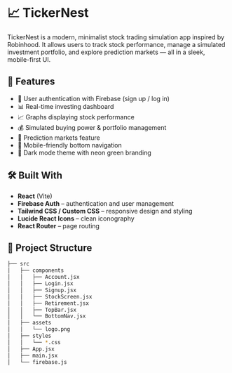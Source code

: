 # 📈 TickerNest

TickerNest is a modern, minimalist stock trading simulation app inspired by Robinhood. It allows users to track stock performance, manage a simulated investment portfolio, and explore prediction markets — all in a sleek, mobile-first UI.


## 🚀 Features

- 🔐 User authentication with Firebase (sign up / log in)
- 📊 Real-time investing dashboard
- 📈 Graphs displaying stock performance
- 💰 Simulated buying power & portfolio management
- 🧠 Prediction markets feature
- 📱 Mobile-friendly bottom navigation
- 🌙 Dark mode theme with neon green branding

## 🛠️ Built With

- **React** (Vite)
- **Firebase Auth** – authentication and user management
- **Tailwind CSS / Custom CSS** – responsive design and styling
- **Lucide React Icons** – clean iconography
- **React Router** – page routing

## 📂 Project Structure

```bash
├── src
│   ├── components
│   │   ├── Account.jsx
│   │   ├── Login.jsx
│   │   ├── Signup.jsx
│   │   ├── StockScreen.jsx
│   │   ├── Retirement.jsx
│   │   ├── TopBar.jsx
│   │   └── BottomNav.jsx
│   ├── assets
│   │   └── logo.png
│   ├── styles
│   │   └── *.css
│   ├── App.jsx
│   ├── main.jsx
│   └── firebase.js
